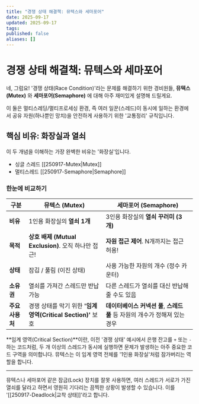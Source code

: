 ```yaml
---
title: "경쟁 상태 해결책: 뮤텍스와 세마포어"
date: 2025-09-17
updated: 2025-09-17
tags:
published: false
aliases: []
---
```

# 경쟁 상태 해결책: 뮤텍스와 세마포어
네, 그럼요! '경쟁 상태(Race Condition)'라는 문제를 해결하기 위한 경비원들, **뮤텍스(Mutex)** 와 **세마포어(Semaphore)** 에 대해 아주 재미있게 설명해 드릴게요.

이 둘은 멀티스레딩/멀티프로세싱 환경, 즉 여러 일꾼(스레드)이 동시에 일하는 환경에서 공유 자원(하나뿐인 망치)을 안전하게 사용하기 위한 '교통정리' 규칙입니다.

## 핵심 비유: 화장실과 열쇠
이 두 개념을 이해하는 가장 완벽한 비유는 '화장실'입니다.

- 싱글 스레드 [[250917-Mutex|Mutex]]
- 멀티스레드 [[250917-Semaphore|Semaphore]]

### 한눈에 비교하기
| 구분         | 뮤텍스 (Mutex)                                   | 세마포어 (Semaphore)                                |
| ---------- | --------------------------------------------- | ----------------------------------------------- |
| **비유**     | 1인용 화장실의 **열쇠 1개**                            | 3인용 화장실의 **열쇠 꾸러미 (3개)**                        |
| **목적**     | **상호 배제 (Mutual Exclusion)**. 오직 하나만 접근!      | **자원 접근 제어**. N개까지는 접근 허용!                      |
| **상태**     | 잠김 / 풀림 (이진 상태)                               | 사용 가능한 자원의 개수 (정수 카운터)                          |
| **소유권**    | 열쇠를 가져간 스레드만 반납 가능                            | 다른 스레드가 열쇠를 대신 반납해 줄 수도 있음                      |
| **주요 사용처** | 경쟁 상태를 막기 위한 **'임계 영역(Critical Section)'** 보호 | **데이터베이스 커넥션 풀**, **스레드 풀** 등 자원의 개수가 정해져 있는 경우 |

**임계 영역(Critical Section)**이란, 이전 '경쟁 상태' 예시에서 은행 잔고를 `+` 또는 `-` 하는 코드처럼, 두 개 이상의 스레드가 동시에 실행하면 문제가 발생하는 아주 중요한 코드 구역을 의미합니다. 뮤텍스는 이 임계 영역 전체를 '1인용 화장실'처럼 잠가버리는 역할을 합니다.

---

뮤텍스나 세마포어 같은 잠금(Lock) 장치를 잘못 사용하면, 여러 스레드가 서로가 가진 열쇠를 달라고 하면서 영원히 기다리는 끔찍한 상황이 발생할 수 있습니다. 이를 '[[250917-Deadlock|교착 상태]]'라고 합니다.
